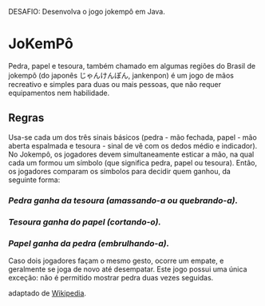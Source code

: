 DESAFIO: Desenvolva o jogo jokempô em Java.


# JoKemPô

Pedra, papel e tesoura, também chamado em algumas regiões do Brasil de jokempô (do japonês じゃんけんぽん, jankenpon) é um jogo de mãos recreativo e simples para duas ou mais pessoas, que não requer equipamentos nem habilidade.

## Regras

Usa-se cada um dos três sinais básicos (pedra - mão fechada, papel - mão aberta espalmada e tesoura - sinal de vê com os dedos médio e indicador).
No Jokempô, os jogadores devem simultaneamente esticar a mão, na qual cada um formou um símbolo (que significa pedra, papel ou tesoura). Então, os jogadores comparam os símbolos para decidir quem ganhou, da seguinte forma:

### *Pedra ganha da tesoura (amassando-a ou quebrando-a).*
### *Tesoura ganha do papel (cortando-o).*
### *Papel ganha da pedra (embrulhando-a).*

Caso dois jogadores façam o mesmo gesto, ocorre um empate, e geralmente se joga de novo até desempatar. Este jogo possui uma única exceção: não é permitido mostrar pedra duas vezes seguidas.

 adaptado de [Wikipedia](https://pt.wikipedia.org/wiki/Pedra,_papel_e_tesoura).
